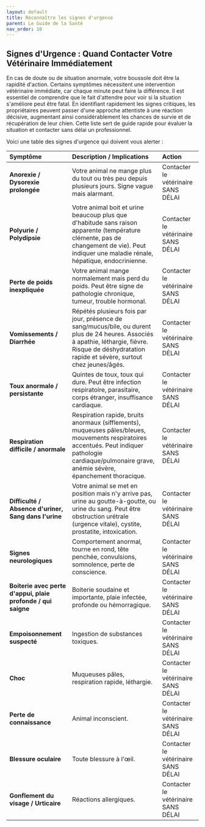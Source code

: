 ```yaml
---
layout: default
title: Reconnaître les signes d'urgence
parent: Le Guide de la Santé
nav_order: 10
---
```


## **Signes d'Urgence : Quand Contacter Votre Vétérinaire Immédiatement**

En cas de doute ou de situation anormale, votre boussole doit être la rapidité d'action. Certains symptômes nécessitent une intervention vétérinaire immédiate, car chaque minute peut faire la différence. Il est essentiel de comprendre que le fait d'attendre pour voir si la situation s'améliore peut être fatal. En identifiant rapidement les signes critiques, les propriétaires peuvent passer d'une approche attentiste à une réaction décisive, augmentant ainsi considérablement les chances de survie et de récupération de leur chien. Cette liste sert de guide rapide pour évaluer la situation et contacter sans délai un professionnel.

Voici une table des signes d'urgence qui doivent vous alerter :

| Symptôme | Description / Implications | Action |
| :--- | :--- | :--- |
| **Anorexie / Dysorexie prolongée** | Votre animal ne mange plus du tout ou très peu depuis plusieurs jours. Signe vague mais alarmant. | Contacter le vétérinaire SANS DÉLAI |
| **Polyurie / Polydipsie** | Votre animal boit et urine beaucoup plus que d'habitude sans raison apparente (température clémente, pas de changement de vie). Peut indiquer une maladie rénale, hépatique, endocrinienne. | Contacter le vétérinaire SANS DÉLAI |
| **Perte de poids inexpliquée** | Votre animal mange normalement mais perd du poids. Peut être signe de pathologie chronique, tumeur, trouble hormonal. | Contacter le vétérinaire SANS DÉLAI |
| **Vomissements / Diarrhée** | Répétés plusieurs fois par jour, présence de sang/mucus/bile, ou durent plus de 24 heures. Associés à apathie, léthargie, fièvre. Risque de déshydratation rapide et sévère, surtout chez jeunes/âgés. | Contacter le vétérinaire SANS DÉLAI |
| **Toux anormale / persistante** | Quintes de toux, toux qui dure. Peut être infection respiratoire, parasitaire, corps étranger, insuffisance cardiaque. | Contacter le vétérinaire SANS DÉLAI |
| **Respiration difficile / anormale** | Respiration rapide, bruits anormaux (sifflements), muqueuses pâles/bleues, mouvements respiratoires accentués. Peut indiquer pathologie cardiaque/pulmonaire grave, anémie sévère, épanchement thoracique. | Contacter le vétérinaire SANS DÉLAI |
| **Difficulté / Absence d'uriner, Sang dans l'urine** | Votre animal se met en position mais n'y arrive pas, urine au goutte-à-goutte, ou urine du sang. Peut être obstruction urétrale (urgence vitale), cystite, prostatite, intoxication. | Contacter le vétérinaire SANS DÉLAI |
| **Signes neurologiques** | Comportement anormal, tourne en rond, tête penchée, convulsions, somnolence, perte de conscience. | Contacter le vétérinaire SANS DÉLAI |
| **Boiterie avec perte d'appui, plaie profonde / qui saigne** | Boiterie soudaine et importante, plaie infectée, profonde ou hémorragique. | Contacter le vétérinaire SANS DÉLAI |
| **Empoisonnement suspecté** | Ingestion de substances toxiques. | Contacter le vétérinaire SANS DÉLAI |
| **Choc** | Muqueuses pâles, respiration rapide, léthargie. | Contacter le vétérinaire SANS DÉLAI |
| **Perte de connaissance** | Animal inconscient. | Contacter le vétérinaire SANS DÉLAI |
| **Blessure oculaire** | Toute blessure à l'œil. | Contacter le vétérinaire SANS DÉLAI |
| **Gonflement du visage / Urticaire** | Réactions allergiques. | Contacter le vétérinaire SANS DÉLAI | 